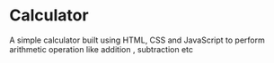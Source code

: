 # Calculator
A simple calculator built using HTML, CSS and JavaScript to perform arithmetic operation like addition , subtraction etc
